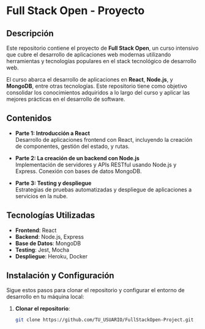 # Full Stack Open - Proyecto

## Descripción

Este repositorio contiene el proyecto de **Full Stack Open**, un curso intensivo que cubre el desarrollo de aplicaciones web modernas utilizando herramientas y tecnologías populares en el stack tecnológico de desarrollo web.

El curso abarca el desarrollo de aplicaciones en **React**, **Node.js**, y **MongoDB**, entre otras tecnologías. Este repositorio tiene como objetivo consolidar los conocimientos adquiridos a lo largo del curso y aplicar las mejores prácticas en el desarrollo de software.

## Contenidos

- **Parte 1: Introducción a React**  
  Desarrollo de aplicaciones frontend con React, incluyendo la creación de componentes, gestión del estado, y rutas.

- **Parte 2: La creación de un backend con Node.js**  
  Implementación de servidores y APIs RESTful usando Node.js y Express. Conexión con bases de datos MongoDB.

- **Parte 3: Testing y despliegue**  
  Estrategias de pruebas automatizadas y despliegue de aplicaciones a servicios en la nube.

## Tecnologías Utilizadas

- **Frontend**: React
- **Backend**: Node.js, Express
- **Base de Datos**: MongoDB
- **Testing**: Jest, Mocha
- **Despliegue**: Heroku, Docker

## Instalación y Configuración

Sigue estos pasos para clonar el repositorio y configurar el entorno de desarrollo en tu máquina local:

1. **Clonar el repositorio**:
   ```bash
   git clone https://github.com/TU_USUARIO/FullStackOpen-Project.git
